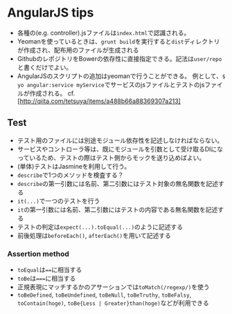 # AngularJS tips
* 各種の(e.g. controller).jsファイルは`index.html`で認識される。
* Yeomanを使っているときは、`grunt build`を実行すると`dist`ディレクトリが作成され、配布用のファイルが生成される
* GithubのレポジトリをBowerの依存性に直接指定できる。記法は`user/repo`と書くだけでよい。
* AngularJSのスクリプトの追加はyeomanで行うことができる。
    例として、`$ yo angular:service myService`でサービスのjsファイルとテストのjsファイルが作成される。
    cf. [http://qiita.com/tetsuya/items/a488b66a88369307a213]

## Test
* テスト用のファイルには別途モジュール依存性を記述しなければならない。
* サービスやコントローラ等は、既にモジュールを引数として受け取るDIになっているため、テストの際はテスト側からモックを送り込めばよい。
* (単体)テストはJasmineを利用して行う。
* `describe`で1つのメソッドを検査する？
* `describe`の第一引数には名前、第二引数にはテスト対象の無名関数を記述する
* `it(...)`で一つのテストを行う
* `it`の第一引数には名前、第二引数にはテストの内容である無名関数を記述する
* テストの判定は`expect(...).toEqual(...)`のように記述する
* 前後処理は`beforeEach()`, `afterEach()`を用いて記述する

### Assertion method
* `toEqual`は`==`に相当する
* `toBe`は`===`に相当する
* 正規表現にマッチするかのアサーションでは`toMatch(/regexp/)`を使う
* `toBeDefined`, `toBeUndefined`, `toBeNull`, `toBeTruthy`, `toBeFalsy`, `toContain(hoge)`, `toBe{Less | Greater}than(hoge)`などが利用できる
